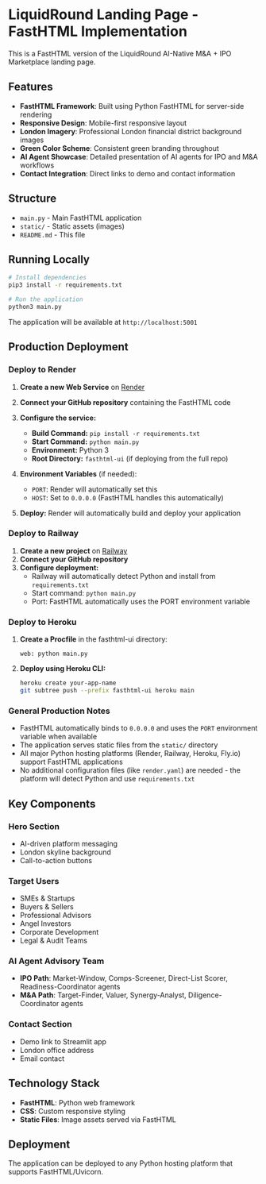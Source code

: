 # LiquidRound Landing Page - FastHTML Implementation

This is a FastHTML version of the LiquidRound AI-Native M&A + IPO Marketplace landing page.

## Features

- **FastHTML Framework**: Built using Python FastHTML for server-side rendering
- **Responsive Design**: Mobile-first responsive layout
- **London Imagery**: Professional London financial district background images
- **Green Color Scheme**: Consistent green branding throughout
- **AI Agent Showcase**: Detailed presentation of AI agents for IPO and M&A workflows
- **Contact Integration**: Direct links to demo and contact information

## Structure

- `main.py` - Main FastHTML application
- `static/` - Static assets (images)
- `README.md` - This file

## Running Locally

```bash
# Install dependencies
pip3 install -r requirements.txt

# Run the application
python3 main.py
```

The application will be available at `http://localhost:5001`

## Production Deployment

### Deploy to Render

1. **Create a new Web Service** on [Render](https://render.com)
2. **Connect your GitHub repository** containing the FastHTML code
3. **Configure the service:**
   - **Build Command:** `pip install -r requirements.txt`
   - **Start Command:** `python main.py`
   - **Environment:** Python 3
   - **Root Directory:** `fasthtml-ui` (if deploying from the full repo)

4. **Environment Variables** (if needed):
   - `PORT`: Render will automatically set this
   - `HOST`: Set to `0.0.0.0` (FastHTML handles this automatically)

5. **Deploy:** Render will automatically build and deploy your application

### Deploy to Railway

1. **Create a new project** on [Railway](https://railway.app)
2. **Connect your GitHub repository**
3. **Configure deployment:**
   - Railway will automatically detect Python and install from `requirements.txt`
   - Start command: `python main.py`
   - Port: FastHTML automatically uses the PORT environment variable

### Deploy to Heroku

1. **Create a Procfile** in the fasthtml-ui directory:
   ```
   web: python main.py
   ```
2. **Deploy using Heroku CLI:**
   ```bash
   heroku create your-app-name
   git subtree push --prefix fasthtml-ui heroku main
   ```

### General Production Notes

- FastHTML automatically binds to `0.0.0.0` and uses the `PORT` environment variable when available
- The application serves static files from the `static/` directory
- All major Python hosting platforms (Render, Railway, Heroku, Fly.io) support FastHTML applications
- No additional configuration files (like `render.yaml`) are needed - the platform will detect Python and use `requirements.txt`

## Key Components

### Hero Section
- AI-driven platform messaging
- London skyline background
- Call-to-action buttons

### Target Users
- SMEs & Startups
- Buyers & Sellers
- Professional Advisors
- Angel Investors
- Corporate Development
- Legal & Audit Teams

### AI Agent Advisory Team
- **IPO Path**: Market-Window, Comps-Screener, Direct-List Scorer, Readiness-Coordinator agents
- **M&A Path**: Target-Finder, Valuer, Synergy-Analyst, Diligence-Coordinator agents

### Contact Section
- Demo link to Streamlit app
- London office address
- Email contact

## Technology Stack

- **FastHTML**: Python web framework
- **CSS**: Custom responsive styling
- **Static Files**: Image assets served via FastHTML

## Deployment

The application can be deployed to any Python hosting platform that supports FastHTML/Uvicorn.
